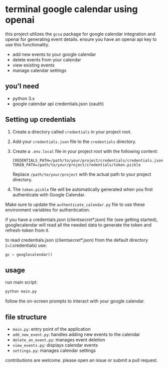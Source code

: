 # terminal google calendar using openai

this project utilizes the `gcsa` package for google calendar integration and openai for generating event details. ensure you have an openai api key to use this functionality.

- add new events to your google calendar
- delete events from your calendar
- view existing events
- manage calendar settings

## you'l need

- python 3.x
- google calendar api credentials.json (oauth)

## Setting up credentials

1. Create a directory called `credentials` in your project root.
2. Add your `credentials.json` file to the `credentials` directory.
3. Create a `.env.local` file in your project root with the following content:

   ```
   CREDENTIALS_PATH=/path/to/your/project/credentials/credentials.json
   TOKEN_PATH=/path/to/your/project/credentials/token.pickle
   ```

   Replace `/path/to/your/project` with the actual path to your project directory.

4. The `token.pickle` file will be automatically generated when you first authenticate with Google Calendar.

Make sure to update the `authenticate_calendar.py` file to use these environment variables for authentication.

if you have a credentials.json (client*secret*\*.json) file (see getting started), googlecalendar will read all the needed data to generate the token and refresh-token from it.

to read credentials.json (client*secret*\*.json) from the default directory (~/.credentials) use:

```python
gc = googlecalendar()
```

## usage

run main script:

```bash
python main.py
```

follow the on-screen prompts to interact with your google calendar.

## file structure

- `main.py`: entry point of the application
- `add_new_event.py`: handles adding new events to the calendar
- `delete_an_event.py`: manages event deletion
- `view_events.py`: displays calendar events
- `settings.py`: manages calendar settings

contributions are welcome. please open an issue or submit a pull request.
